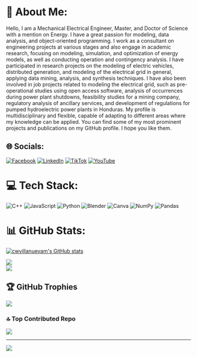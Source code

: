 # 💫 About Me:
Hello, I am a Mechanical Electrical Engineer, Master, and Doctor of Science with a mention on Energy. I have a great passion for modeling, data analysis, and object-oriented programming. I work as a consultant on engineering projects at various stages and also engage in academic research, focusing on modeling, simulation, and optimization of energy models, as well as conducting operation and contingency analysis. I have participated in research projects on the modeling of electric vehicles, distributed generation, and modeling of the electrical grid in general, applying data mining, analysis, and synthesis techniques. I have also been involved in job projects related to modeling the electrical grid, such as pre-operational studies using open access software, analysis of occurrences during power plant shutdowns, feasibility studies for a mining company, regulatory analysis of ancillary services, and development of regulations for pumped hydroelectric power plants in Honduras. My profile is multidisciplinary and flexible, capable of adapting to different areas where my knowledge can be applied. You can find some of my most prominent projects and publications on my GitHub profile. I hope you like them.


## 🌐 Socials:
[![Facebook](https://img.shields.io/badge/Facebook-%231877F2.svg?logo=Facebook&logoColor=white)](https://facebook.com/carloswyller.villanuevamachado.3) [![LinkedIn](https://img.shields.io/badge/LinkedIn-%230077B5.svg?logo=linkedin&logoColor=white)](https://linkedin.com/in/carlos-wyller-villanueva-machado-559a75116) [![TikTok](https://img.shields.io/badge/TikTok-%23000000.svg?logo=TikTok&logoColor=white)](https://tiktok.com/@wyllervillanueva) [![YouTube](https://img.shields.io/badge/YouTube-%23FF0000.svg?logo=YouTube&logoColor=white)](https://youtube.com/@carloswyllervillanuevamach3286) 

# 💻 Tech Stack:
![C++](https://img.shields.io/badge/c++-%2300599C.svg?style=for-the-badge&logo=c%2B%2B&logoColor=white) ![JavaScript](https://img.shields.io/badge/javascript-%23323330.svg?style=for-the-badge&logo=javascript&logoColor=%23F7DF1E) ![Python](https://img.shields.io/badge/python-3670A0?style=for-the-badge&logo=python&logoColor=ffdd54) ![Blender](https://img.shields.io/badge/blender-%23F5792A.svg?style=for-the-badge&logo=blender&logoColor=white) ![Canva](https://img.shields.io/badge/Canva-%2300C4CC.svg?style=for-the-badge&logo=Canva&logoColor=white) ![NumPy](https://img.shields.io/badge/numpy-%23013243.svg?style=for-the-badge&logo=numpy&logoColor=white) ![Pandas](https://img.shields.io/badge/pandas-%23150458.svg?style=for-the-badge&logo=pandas&logoColor=white)
# 📊 GitHub Stats:
[![cwvillanuevam's GitHub stats](https://github-readme-stats.vercel.app/api?username=cwvillanuevam&theme=blue-green&hide_border=false&include_all_commits=true&count_private=true&rank_icon=github&show_icons=true)](https://github.com/cwvillanuevam/github-readme-stats)<br/>
<!--![](https://github-readme-stats.vercel.app/api?username=cwvillanuevam&theme=blue-green&hide_border=false&include_all_commits=false&count_private=false)<br/>-->
![](https://github-readme-streak-stats.herokuapp.com/?user=cwvillanuevam&theme=blue-green&hide_border=false)<br/>
![](https://github-readme-stats.vercel.app/api/top-langs/?username=cwvillanuevam&theme=blue-green&hide_border=false&include_all_commits=true&count_private=true&layout=compact)

## 🏆 GitHub Trophies
![](https://github-profile-trophy.vercel.app/?username=cwvillanuevam&theme=nord&no-frame=false&no-bg=true&margin-w=4)

### 🔝 Top Contributed Repo
![](https://github-contributor-stats.vercel.app/api?username=cwvillanuevam&limit=5&theme=nord&combine_all_yearly_contributions=true)

---
[![](https://visitcount.itsvg.in/api?id=cwvillanuevam&icon=0&color=0)](https://visitcount.itsvg.in)

<!-- Proudly created with GPRM ( https://gprm.itsvg.in ) -->

